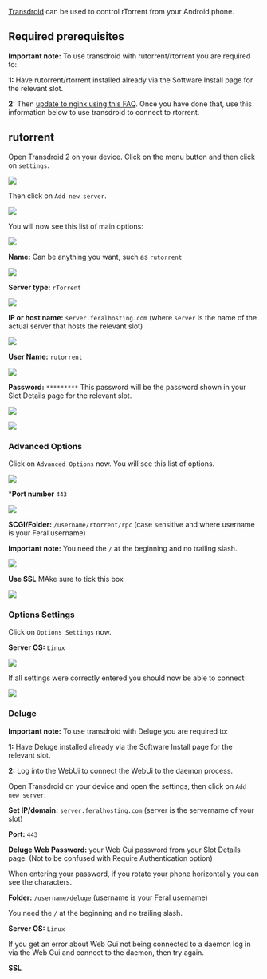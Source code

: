 
[Transdroid](http://transdroid.org) can be used to control rTorrent from your Android phone.

## Required prerequisites

**Important note:** To use transdroid with rutorrent/rtorrent you are required to:

**1:** Have rutorrent/rtorrent installed already via the Software Install page for the relevant slot.

**2:** Then [update to nginx using this FAQ](https://www.feralhosting.com/faq/view?question=231). Once you have done that, use this information below to use transdroid to connect to rtorrent.

## rutorrent

Open Transdroid 2 on your device. Click on the menu button and then click on `settings`.

![](https://raw.github.com/feralhosting/feralfilehosting/master/Feral%20Wiki/Other%20software/Using%20Transdroid%20to%20Control%20rTorrent%20-%20Deluge%20-%20Transmission%20From%20Your%20Android%20Phone/main/settings.png)

Then click on `Add new server`.

![](https://raw.github.com/feralhosting/feralfilehosting/master/Feral%20Wiki/Other%20software/Using%20Transdroid%20to%20Control%20rTorrent%20-%20Deluge%20-%20Transmission%20From%20Your%20Android%20Phone/main/addserver.png)

You will now see this list of main options:

![](https://raw.github.com/feralhosting/feralfilehosting/master/Feral%20Wiki/Other%20software/Using%20Transdroid%20to%20Control%20rTorrent%20-%20Deluge%20-%20Transmission%20From%20Your%20Android%20Phone/main/mainoptions.png)

**Name:** Can be anything you want, such as `rutorrent`

![](https://raw.github.com/feralhosting/feralfilehosting/master/Feral%20Wiki/Other%20software/Using%20Transdroid%20to%20Control%20rTorrent%20-%20Deluge%20-%20Transmission%20From%20Your%20Android%20Phone/rutorrent/name.png)

**Server type:** `rTorrent`

![](https://raw.github.com/feralhosting/feralfilehosting/master/Feral%20Wiki/Other%20software/Using%20Transdroid%20to%20Control%20rTorrent%20-%20Deluge%20-%20Transmission%20From%20Your%20Android%20Phone/rutorrent/servertype.png)

**IP or host name:** `server.feralhosting.com` (where `server` is the name of the actual server that hosts the relevant slot)

![](https://raw.github.com/feralhosting/feralfilehosting/master/Feral%20Wiki/Other%20software/Using%20Transdroid%20to%20Control%20rTorrent%20-%20Deluge%20-%20Transmission%20From%20Your%20Android%20Phone/rutorrent/hostname.png)

**User Name:** `rutorrent`

![](https://raw.github.com/feralhosting/feralfilehosting/master/Feral%20Wiki/Other%20software/Using%20Transdroid%20to%20Control%20rTorrent%20-%20Deluge%20-%20Transmission%20From%20Your%20Android%20Phone/rutorrent/username.png)

**Password:** `*********`  This password will be the password shown in your Slot Details page for the relevant slot.

![](https://raw.github.com/feralhosting/feralfilehosting/master/Feral%20Wiki/0%20Generic/rutorrent.slotdetails.png)

![](https://raw.github.com/feralhosting/feralfilehosting/master/Feral%20Wiki/Other%20software/Using%20Transdroid%20to%20Control%20rTorrent%20-%20Deluge%20-%20Transmission%20From%20Your%20Android%20Phone/rutorrent/password.png)

### Advanced Options

Click on `Advanced Options` now. You will see this list of options.

![](https://raw.github.com/feralhosting/feralfilehosting/master/Feral%20Wiki/Other%20software/Using%20Transdroid%20to%20Control%20rTorrent%20-%20Deluge%20-%20Transmission%20From%20Your%20Android%20Phone/main/advancedoptions.png)

***Port number** `443`

![](https://raw.github.com/feralhosting/feralfilehosting/master/Feral%20Wiki/Other%20software/Using%20Transdroid%20to%20Control%20rTorrent%20-%20Deluge%20-%20Transmission%20From%20Your%20Android%20Phone/main/port.png)

**SCGI/Folder:** `/username/rtorrent/rpc` (case sensitive and where username is your Feral username)

**Important note:** You need the `/` at the beginning and no trailing slash.

![](https://raw.github.com/feralhosting/feralfilehosting/master/Feral%20Wiki/Other%20software/Using%20Transdroid%20to%20Control%20rTorrent%20-%20Deluge%20-%20Transmission%20From%20Your%20Android%20Phone/rutorrent/scgipath.png)

**Use SSL** MAke sure to tick this box

![](https://raw.github.com/feralhosting/feralfilehosting/master/Feral%20Wiki/Other%20software/Using%20Transdroid%20to%20Control%20rTorrent%20-%20Deluge%20-%20Transmission%20From%20Your%20Android%20Phone/main/ssl.png)

### Options Settings

Click on `Options Settings` now.

**Server OS:** `Linux`

![](https://raw.github.com/feralhosting/feralfilehosting/master/Feral%20Wiki/Other%20software/Using%20Transdroid%20to%20Control%20rTorrent%20-%20Deluge%20-%20Transmission%20From%20Your%20Android%20Phone/main/port.png)

If all settings were correctly entered you should now be able to connect:

![](https://raw.github.com/feralhosting/feralfilehosting/master/Feral%20Wiki/Other%20software/Using%20Transdroid%20to%20Control%20rTorrent%20-%20Deluge%20-%20Transmission%20From%20Your%20Android%20Phone/rutorrent/scgipath.png)




### Deluge

**Important note:** To use transdroid with Deluge you are required to:

**1:** Have Deluge installed already via the Software Install page for the relevant slot.

**2:** Log into the WebUi to connect the WebUi to the daemon process.

Open Transdroid on your device and open the settings, then click on `Add new server`.

**Set IP/domain:** `server.feralhosting.com` (server is the servername of your slot)

**Port:** `443`

**Deluge Web Password:** your Web Gui password from your Slot Details page. (Not to be confused with Require Authentication option)

When entering your password, if you rotate your phone horizontally you can see the characters.

**Folder:** `/username/deluge` (username is your Feral username)

You need the `/` at the beginning and no trailing slash.

**Server OS:** `Linux`

If you get an error about Web Gui not being connected to a daemon log in via the Web Gui and connect to the daemon, then try again.

**SSL**




